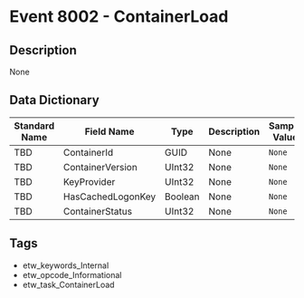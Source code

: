 # Event 8002 - ContainerLoad

## Description
None

## Data Dictionary
|Standard Name|Field Name|Type|Description|Sample Value|
|---|---|---|---|---|
|TBD|ContainerId|GUID|None|`None`|
|TBD|ContainerVersion|UInt32|None|`None`|
|TBD|KeyProvider|UInt32|None|`None`|
|TBD|HasCachedLogonKey|Boolean|None|`None`|
|TBD|ContainerStatus|UInt32|None|`None`|

## Tags
* etw_keywords_Internal
* etw_opcode_Informational
* etw_task_ContainerLoad